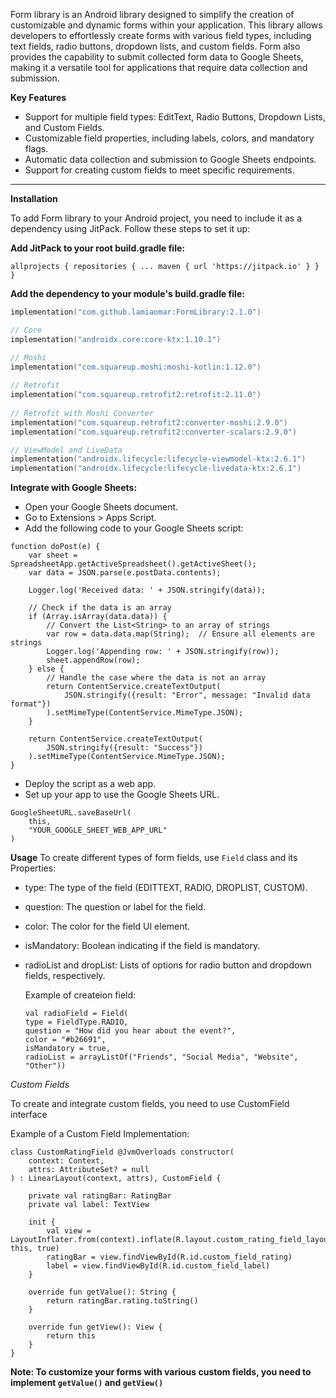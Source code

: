 Form library is an Android library designed to simplify the creation of customizable and dynamic forms within your application. 
This library allows developers to effortlessly create forms with various field types, including text fields, radio buttons, dropdown lists, and custom fields. 
Form also provides the capability to submit collected form data to Google Sheets, making it a versatile tool for applications that require data collection and submission.

**Key Features**
- Support for multiple field types: EditText, Radio Buttons, Dropdown Lists, and Custom Fields.
- Customizable field properties, including labels, colors, and mandatory flags.
- Automatic data collection and submission to Google Sheets endpoints.
- Support for creating custom fields to meet specific requirements.

-------------------------------------

**Installation**

To add Form library to your Android project, you need to include it as a dependency using JitPack. Follow these steps to set it up:

**Add JitPack to your root build.gradle file:**

`allprojects {
    repositories {
        ...
        maven { url 'https://jitpack.io' }
    }
}`

**Add the dependency to your module's build.gradle file:**

```kotlin
implementation("com.github.lamiaomar:FormLibrary:2.1.0")

// Core
implementation("androidx.core:core-ktx:1.10.1")

// Moshi
implementation("com.squareup.moshi:moshi-kotlin:1.12.0")
    
// Retrofit
implementation("com.squareup.retrofit2:retrofit:2.11.0")
    
// Retrofit with Moshi Converter
implementation("com.squareup.retrofit2:converter-moshi:2.9.0")
implementation("com.squareup.retrofit2:converter-scalars:2.9.0")

// ViewModel and LiveData
implementation("androidx.lifecycle:lifecycle-viewmodel-ktx:2.6.1")
implementation("androidx.lifecycle:lifecycle-livedata-ktx:2.6.1")

```


**Integrate with Google Sheets:**
- Open your Google Sheets document.
- Go to Extensions > Apps Script.
- Add the following code to your Google Sheets script:
```
function doPost(e) {
    var sheet = SpreadsheetApp.getActiveSpreadsheet().getActiveSheet();
    var data = JSON.parse(e.postData.contents);

    Logger.log('Received data: ' + JSON.stringify(data));

    // Check if the data is an array
    if (Array.isArray(data.data)) {
        // Convert the List<String> to an array of strings
        var row = data.data.map(String);  // Ensure all elements are strings
        Logger.log('Appending row: ' + JSON.stringify(row));
        sheet.appendRow(row);
    } else {
        // Handle the case where the data is not an array
        return ContentService.createTextOutput(
            JSON.stringify({result: "Error", message: "Invalid data format"})
        ).setMimeType(ContentService.MimeType.JSON);
    }

    return ContentService.createTextOutput(
        JSON.stringify({result: "Success"})
    ).setMimeType(ContentService.MimeType.JSON);
}
```
- Deploy the script as a web app.
- Set up your app to use the Google Sheets URL.
```
GoogleSheetURL.saveBaseUrl(
    this,
    "YOUR_GOOGLE_SHEET_WEB_APP_URL"
)
```

**Usage**
To create different types of form fields, use `Field` class and its Properties:

- type: The type of the field (EDITTEXT, RADIO, DROPLIST, CUSTOM).
- question: The question or label for the field.
- color: The color for the field UI element.
- isMandatory: Boolean indicating if the field is mandatory.
- radioList and dropList: Lists of options for radio button and dropdown fields, respectively.

  Example of createion field:
  ```
  val radioField = Field(
  type = FieldType.RADIO,
  question = "How did you hear about the event?",
  color = "#b26691",
  isMandatory = true,
  radioList = arrayListOf("Friends", "Social Media", "Website", "Other"))
  ```

*Custom Fields*

To create and integrate custom fields, you need to use CustomField interface

Example of a Custom Field Implementation:

```
class CustomRatingField @JvmOverloads constructor(
    context: Context,
    attrs: AttributeSet? = null
) : LinearLayout(context, attrs), CustomField {

    private val ratingBar: RatingBar
    private val label: TextView

    init {
        val view = LayoutInflater.from(context).inflate(R.layout.custom_rating_field_layout, this, true)
        ratingBar = view.findViewById(R.id.custom_field_rating)
        label = view.findViewById(R.id.custom_field_label)
    }

    override fun getValue(): String {
        return ratingBar.rating.toString()
    }

    override fun getView(): View {
        return this
    }
}
```
**Note: To customize your forms with various custom fields, you need to implement `getValue()` and `getView()`**




